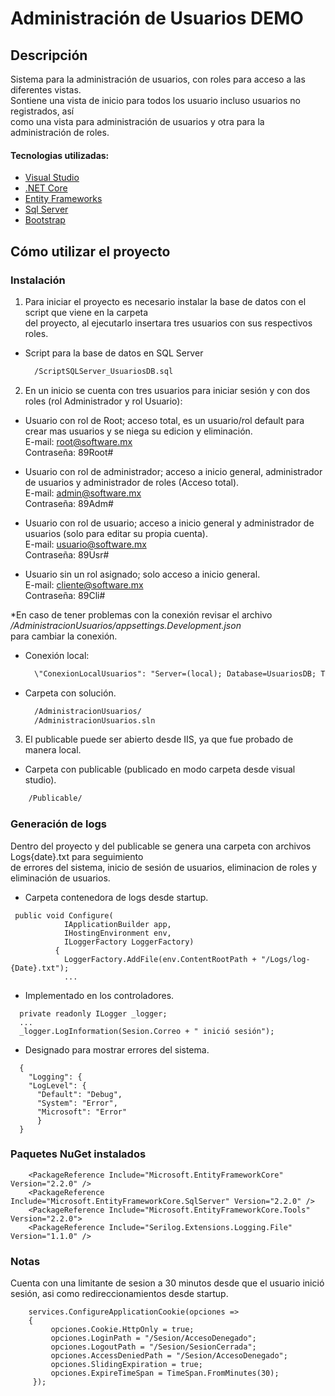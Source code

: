 # Administración de Usuarios DEMO
## Descripción
Sistema para la administración de usuarios, con roles para acceso a las diferentes vistas.  
Sontiene una vista de inicio para todos los usuario incluso usuarios no registrados, así  
como una vista para administración de usuarios y otra para la administración de roles.

#### Tecnologias utilizadas:

- [Visual Studio](https://visualstudio.microsoft.com/es/vs/community/)
- [.NET Core](https://docs.microsoft.com/es-es/dotnet/core/about)
- [Entity Frameworks](https://docs.microsoft.com/en-us/ef/core/)
- [Sql Server](https://docs.microsoft.com/es-es/sql/tools/overview-sql-tools?view=sql-server-ver15)
- [Bootstrap](https://getbootstrap.com/)

## Cómo utilizar el proyecto
### Instalación

1. Para iniciar el proyecto es necesario instalar la base de datos con el script que viene en la carpeta  
del proyecto, al ejecutarlo insertara tres usuarios con sus respectivos roles.

- Script para la base de datos en SQL Server
  ```html
    /ScriptSQLServer_UsuariosDB.sql
  ```

2. En un inicio se cuenta con tres usuarios para iniciar sesión y con dos roles (rol Administrador y rol Usuario):  
 - Usuario con rol de Root; acceso total, es un usuario/rol default para crear mas usuarios y se niega su edicion y eliminación.  
  E-mail: root@software.mx  
  Contraseña: 89Root#  
  
 - Usuario con rol de administrador; acceso a inicio general, administrador de usuarios y administrador de roles (Acceso total).  
  E-mail: admin@software.mx  
  Contraseña: 89Adm#  

  - Usuario con rol de usuario; acceso a inicio general y administrador de usuarios (solo para editar su propia cuenta).  
  E-mail: usuario@software.mx  
  Contraseña: 89Usr#  
  
  - Usuario sin un rol asignado; solo acceso a inicio general.  
  E-mail: cliente@software.mx  
  Contraseña: 89Cli#  
  
  \*En caso de tener problemas con la conexión revisar el archivo */AdministracionUsuarios/appsettings.Development.json*  
    para cambiar la conexión.
    
- Conexión local:  
  ```html
    \"ConexionLocalUsuarios": "Server=(local); Database=UsuariosDB; Trusted_Connection=True; MultipleActiveResultSets=True"
  ```
  
- Carpeta con solución.
  ```html
    /AdministracionUsuarios/
    /AdministracionUsuarios.sln
  ```
  
3. El publicable puede ser abierto desde IIS, ya que fue probado de manera local.  

- Carpeta con publicable (publicado en modo carpeta desde visual studio).
```html
    /Publicable/
```

### Generación de logs
Dentro del proyecto y del publicable se genera una carpeta con archivos Logs{date}.txt para seguimiento  
de errores del sistema, inicio de sesión de usuarios, eliminacion de roles y eliminación de usuarios.

- Carpeta contenedora de logs desde startup.
```
 public void Configure(
            IApplicationBuilder app,
            IHostingEnvironment env,
            ILoggerFactory LoggerFactory)
          {
            LoggerFactory.AddFile(env.ContentRootPath + "/Logs/log-{Date}.txt");
            ...
```

- Implementado en los controladores.
```
  private readonly ILogger _logger;
  ...
  _logger.LogInformation(Sesion.Correo + " inició sesión");
```

- Designado para mostrar errores del sistema.
```
  {
    "Logging": {
    "LogLevel": {
      "Default": "Debug",
      "System": "Error",
      "Microsoft": "Error"
      }
  }
```

### Paquetes NuGet instalados
```
    <PackageReference Include="Microsoft.EntityFrameworkCore" Version="2.2.0" />
    <PackageReference Include="Microsoft.EntityFrameworkCore.SqlServer" Version="2.2.0" />
    <PackageReference Include="Microsoft.EntityFrameworkCore.Tools" Version="2.2.0">
    <PackageReference Include="Serilog.Extensions.Logging.File" Version="1.1.0" />
```

### Notas
Cuenta con una limitante de sesion a 30 minutos desde que el usuario inició sesión, asi como redireccionamientos desde startup.  
```
    services.ConfigureApplicationCookie(opciones =>
    {
         opciones.Cookie.HttpOnly = true;
         opciones.LoginPath = "/Sesion/AccesoDenegado";
         opciones.LogoutPath = "/Sesion/SesionCerrada";
         opciones.AccessDeniedPath = "/Sesion/AccesoDenegado";
         opciones.SlidingExpiration = true;
         opciones.ExpireTimeSpan = TimeSpan.FromMinutes(30);
     });
```

